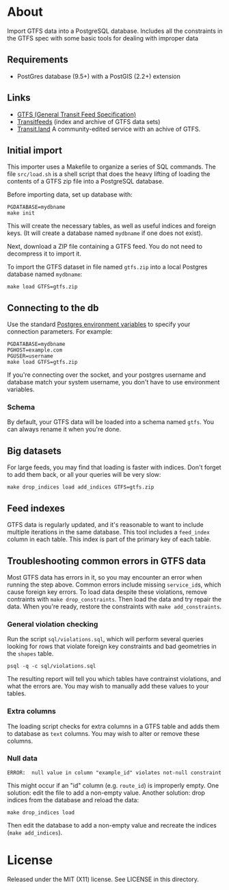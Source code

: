 # About

Import GTFS data into a PostgreSQL database. Includes all the constraints in the GTFS spec with some basic tools for dealing with improper data

## Requirements

* PostGres database (9.5+) with a PostGIS (2.2+) extension

## Links

* [GTFS (General Transit Feed Specification)](http://code.google.com/transit/spec/transit_feed_specification.html)
* [Transitfeeds](http://transitfeeds.com) (index and archive of GTFS data sets)
* [Transit.land](http://transit.land) A community-edited service with an achive of GTFS.

## Initial import

This importer uses a Makefile to organize a series of SQL commands. The file `src/load.sh` is a shell script that does the heavy lifting of loading the contents of a GTFS zip file into a PostgreSQL database.

Before importing data, set up database with:
```
PGDATABASE=mydbname
make init
```
This will create the necessary tables, as well as useful indices and foreign keys. (It will create a database named `mydbname` if one does not exist).

Next, download a ZIP file containing a GTFS feed. You do not need to decompress it to import it.

To import the GTFS dataset in file named `gtfs.zip` into a local Postgres database named `mydbname`:
````
make load GTFS=gtfs.zip
````

## Connecting to the db

Use the standard [Postgres environment variables](https://www.postgresql.org/docs/current/static/libpq-envars.html) to specify your connection parameters. For example:
````
PGDATABASE=mydbname
PGHOST=example.com
PGUSER=username
make load GTFS=gtfs.zip
````

If you're connecting over the socket, and your postgres username and database match your system username, you don't have to use environment variables.

### Schema

By default, your GTFS data will be loaded into a schema named `gtfs`. You can always rename it when you're done.

## Big datasets

For large feeds, you may find that loading is faster with indices. Don't forget to add them back, or all your queries will be very slow:
````
make drop_indices load add_indices GTFS=gtfs.zip
````

## Feed indexes

GTFS data is regularly updated, and it's reasonable to want to include multiple iterations in the same database. This tool includes a `feed_index` column in each table. This index is part of the primary key of each table.

## Troubleshooting common errors in GTFS data

Most GTFS data has errors in it, so you may encounter an error when running the step above.
Common errors include missing `service_id`s, which cause foreign key errors. To load data despite these violations, remove contraints with `make drop_constraints`. Then load the data and try repair the data. When you're ready, restore the constraints with `make add_constraints`.

### General violation checking

Run the script `sql/violations.sql`, which will perform several queries looking for rows that violate foreign key constraints and bad geometries in the `shapes` table.
```
psql -q -c sql/violations.sql
```
The resulting report will tell you which tables have contrainst violations, and what the errors are. You may wish to manually add these values to your tables.

### Extra columns

The loading script checks for extra columns in a GTFS table and adds them to database as `text` columns. You may wish to alter or remove these columns.

### Null data
```
ERROR:  null value in column "example_id" violates not-null constraint
```
This might occur if an "id" column (e.g. `route_id`) is improperly empty. One solution: edit the file to add a non-empty value.
Another solution: drop indices from the database and reload the data:
```
make drop_indices load
```
Then edit the database to add a non-empty value and recreate the indices (`make add_indices`).

# License
Released under the MIT (X11) license. See LICENSE in this directory.

